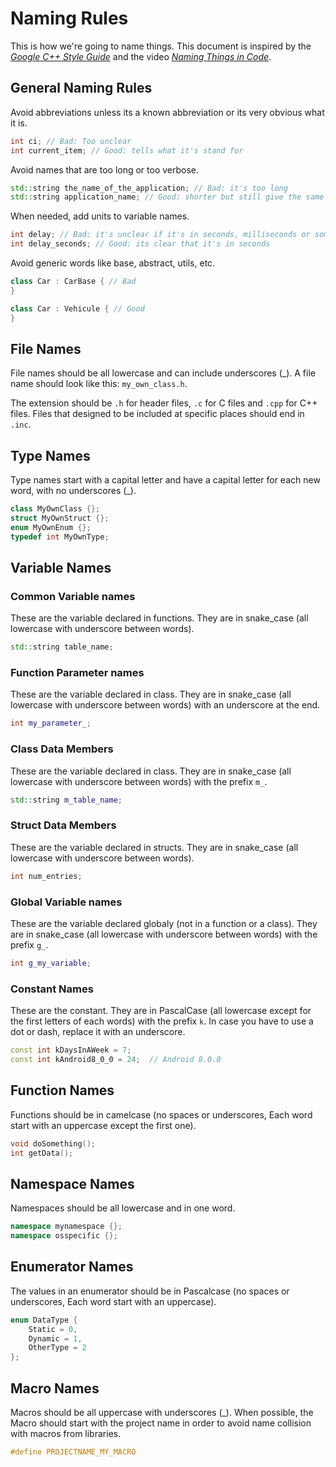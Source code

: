 # Naming Rules

This is how we're going to name things. This document is inspired by the *[Google C++ Style Guide](https://google.github.io/styleguide/cppguide.html#Naming)* and the video *[Naming Things in Code](https://www.youtube.com/watch?v=-J3wNP6u5YU&ab_channel=CodeAesthetic)*. 

## General Naming Rules

Avoid abbreviations unless its a known abbreviation or its very obvious what it is.

```cpp
int ci; // Bad: Too unclear
int current_item; // Good: tells what it's stand for
```

Avoid names that are too long or too verbose.

```cpp
std::string the_name_of_the_application; // Bad: it's too long
std::string application_name; // Good: shorter but still give the same information
```

When needed, add units to variable names.

```cpp
int delay; // Bad: it's unclear if it's in seconds, milliseconds or something else
int delay_seconds; // Good: its clear that it's in seconds
```

Avoid generic words like base, abstract, utils, etc.

```cpp
class Car : CarBase { // Bad
}

class Car : Vehicule { // Good
}
```


## File Names

File names should be all lowercase and can include underscores (_). A file name should look like this: `my_own_class.h`.

The extension should be `.h` for header files, `.c` for C files and `.cpp` for C++ files. Files that designed to be included at specific places should end in `.inc`.

## Type Names

Type names start with a capital letter and have a capital letter for each new word, with no underscores (_).

```cpp
class MyOwnClass {};
struct MyOwnStruct {};
enum MyOwnEnum {};
typedef int MyOwnType;
```

## Variable Names

### Common Variable names

These are the variable declared in functions. They are in snake_case (all lowercase with underscore between words).

```cpp
std::string table_name;
```

### Function Parameter names

These are the variable declared in class. They are in snake_case (all lowercase with underscore between words) with an underscore at the end.

```cpp
int my_parameter_;
```

### Class Data Members

These are the variable declared in class. They are in snake_case (all lowercase with underscore between words) with the prefix `m_`.

```cpp
std::string m_table_name;
```

### Struct Data Members

These are the variable declared in structs. They are in snake_case (all lowercase with underscore between words).

```cpp
int num_entries;
```

### Global Variable names

These are the variable declared globaly (not in a function or a class). They are in snake_case (all lowercase with underscore between words) with the prefix `g_`.

```cpp
int g_my_variable;
```

### Constant Names

These are the constant. They are in PascalCase (all lowercase except for the first letters of each words) with the prefix `k`. In case you have to use a dot or dash, replace it with an underscore.

```cpp
const int kDaysInAWeek = 7;
const int kAndroid8_0_0 = 24;  // Android 8.0.0
```


## Function Names

Functions should be in camelcase (no spaces or underscores, Each word start with an uppercase except the first one).

```cpp
void doSomething();
int getData();
```


## Namespace Names

Namespaces should be all lowercase and in one word.

```cpp
namespace mynamespace {};
namespace osspecific {};
```


## Enumerator Names

The values in an enumerator should be in Pascalcase (no spaces or underscores, Each word start with an uppercase).

```cpp
enum DataType {
    Static = 0,
    Dynamic = 1,
    OtherType = 2
};
```


## Macro Names

Macros should be all uppercase with underscores (_). When possible, the Macro should start with the project name in order to avoid name collision with macros from libraries.

```cpp
#define PROJECTNAME_MY_MACRO
```